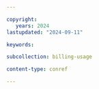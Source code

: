 ```yaml
---

copyright:
   years: 2024
lastupdated: "2024-09-11"

keywords:

subcollection: billing-usage

content-type: conref

---
```



